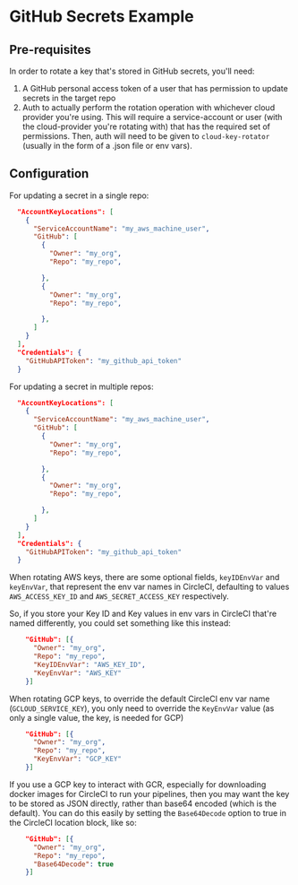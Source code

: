 # GitHub Secrets Example

## Pre-requisites

In order to rotate a key that's stored in GitHub secrets, you'll need:

1. A GitHub personal access token of a user that has permission to update
secrets in the target repo
2. Auth to actually perform the rotation operation with whichever cloud provider
you're using. This will require a service-account or user (with the
cloud-provider you're rotating with) that has the required set of permissions.
Then, auth will need to be given to `cloud-key-rotator` (usually in the form of
a .json file or env vars).

## Configuration

For updating a secret in a single repo:

```json
  "AccountKeyLocations": [
    {
      "ServiceAccountName": "my_aws_machine_user",
      "GitHub": [
        {
          "Owner": "my_org",
          "Repo": "my_repo",

        },
        {
          "Owner": "my_org",
          "Repo": "my_repo",

        },
      ]
    }
  ],
  "Credentials": {
    "GitHubAPIToken": "my_github_api_token"
  }
```

For updating a secret in multiple repos:

```json
  "AccountKeyLocations": [
    {
      "ServiceAccountName": "my_aws_machine_user",
      "GitHub": [
        {
          "Owner": "my_org",
          "Repo": "my_repo",

        },
        {
          "Owner": "my_org",
          "Repo": "my_repo",

        },
      ]
    }
  ],
  "Credentials": {
    "GitHubAPIToken": "my_github_api_token"
  }
```

When rotating AWS keys, there are some optional fields,
`keyIDEnvVar` and `keyEnvVar`, that represent the env var names in CircleCI,
defaulting to values `AWS_ACCESS_KEY_ID` and `AWS_SECRET_ACCESS_KEY`
respectively.

So, if you store your Key ID and Key values in env vars in CircleCI that're
named differently, you could set something like this instead:

```json
    "GitHub": [{
      "Owner": "my_org",
      "Repo": "my_repo",
      "KeyIDEnvVar": "AWS_KEY_ID",
      "KeyEnvVar": "AWS_KEY"
    }]
```

When rotating GCP keys, to override the default CircleCI env var name
(`GCLOUD_SERVICE_KEY`), you only need to override the `KeyEnvVar` value (as only
a single value, the key, is needed for GCP)

```json
    "GitHub": [{
      "Owner": "my_org",
      "Repo": "my_repo",
      "KeyEnvVar": "GCP_KEY"
    }]
```

If you use a GCP key to interact with GCR, especially for downloading
docker images for CircleCI to run your pipelines, then you may want the
key to be stored as JSON directly, rather than base64 encoded (which is
the default). You can do this easily by setting the `Base64Decode` option
to true in the CircleCI location block, like so:

```json
    "GitHub": [{
      "Owner": "my_org",
      "Repo": "my_repo",
      "Base64Decode": true
    }]
```